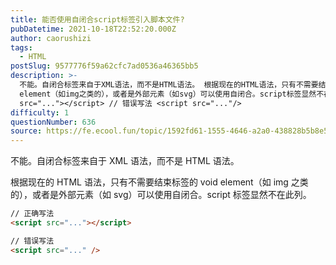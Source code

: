 ```yaml
---
title: 能否使用自闭合script标签引入脚本文件?
pubDatetime: 2021-10-18T22:52:20.000Z
author: caorushizi
tags:
  - HTML
postSlug: 9577776f59a62cfc7ad0536a46365bb5
description: >-
  不能。自闭合标签来自于XML语法，而不是HTML语法。 根据现在的HTML语法，只有不需要结束标签的void
  element（如img之类的），或者是外部元素（如svg）可以使用自闭合。script标签显然不在此列。 // 正确写法 <script
  src="..."></script> // 错误写法 <script src="..."/>
difficulty: 1
questionNumber: 636
source: https://fe.ecool.fun/topic/1592fd61-1555-4646-a2a0-438828b5b8e5
---
```


不能。自闭合标签来自于 XML 语法，而不是 HTML 语法。

根据现在的 HTML 语法，只有不需要结束标签的 void element（如 img 之类的），或者是外部元素（如 svg）可以使用自闭合。script 标签显然不在此列。

```html
// 正确写法
<script src="..."></script>

// 错误写法
<script src="..." />
```
